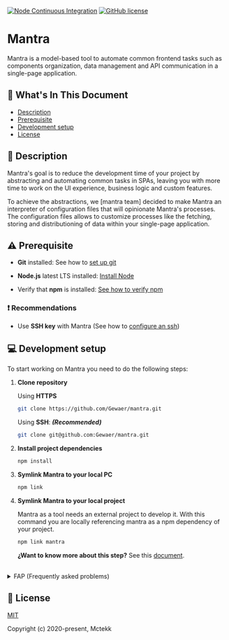 [![Node Continuous Integration](https://github.com/Gewaer/mantra/workflows/Node%20Continuous%20Integration/badge.svg)](https://github.com/Gewaer/mantra/actions?query=workflow%3A%22Node+Continuous+Integration%22) 
[![GitHub license](https://img.shields.io/badge/license-MIT-blue.svg)](https://github.com/Gewaer/mantra/blob/master/LICENSE)

# Mantra

Mantra is a model-based tool to automate common frontend tasks such as components organization, data management and API communication in a single-page application.

## :mag_right: What's In This Document

- [Description](#-description)
- [Prerequisite](#-prerequisite)
- [Development setup](#-development-setup)
- [License](#-license)

## :book: Description

Mantra's goal is to reduce the development time of your project by abstracting and automating common tasks in SPAs, leaving you with more time to work on the UI experience, business logic and custom features.

To achieve the abstractions, we [mantra team] decided to make Mantra an interpreter of configuration files that will opinionate Mantra's processes. The configuration files allows to customize processes like the fetching, storing and distributioning of data within your single-page application.

## :warning: Prerequisite

- **Git** installed: See how to [set up git](https://help.github.com/en/github/getting-started-with-github/set-up-git)

- **Node.js** latest LTS installed: [Install Node](https://nodejs.org/en/download/)

- Verify that **npm** is installed: [See how to verify npm](https://www.npmjs.com/get-npm)

### :exclamation: Recommendations

- Use **SSH key** with Mantra (See how to [configure an ssh](https://help.github.com/en/github/authenticating-to-github/generating-a-new-ssh-key-and-adding-it-to-the-ssh-agent))

## :computer: Development setup

To start working on Mantra you need to do the following steps:

1. **Clone repository**

    Using **HTTPS**

    ```bash
    git clone https://github.com/Gewaer/mantra.git
    ```

    Using **SSH**: ***(Recommended)***

    ```bash
    git clone git@github.com:Gewaer/mantra.git
    ```

2. **Install project dependencies**

    ```bash
    npm install
    ```

3. **Symlink Mantra to your local PC**

    ```bash
    npm link
    ```

4. **Symlink Mantra to your local project**

    Mantra as a tool needs an external project to develop it. With this command you are locally referencing mantra as a npm dependency of your project.

    ```bash
    npm link mantra
    ```

    **¿Want to know more about this step?** See this [document](https://medium.com/dailyjs/how-to-use-npm-link-7375b6219557).

<br/>

<details>
    <summary>FAP (Frequently asked problems)</summary>

- If you **run your project** with Mantra linked as a dependency and the **bundling fails** because of `"Unknown plugin ..."` error.
  - _Must do_: In occasions like this, the **Mantra team must determine** the right solution for the scenario *(whether it is to install the dependencies or find another solution)*.
  - _Possible solution_: When that error occurs is because **new dependencies** needs to be **added to Mantra**.

</details>

## :memo: License

[MIT](http://opensource.org/licenses/MIT)

Copyright (c) 2020-present, Mctekk
